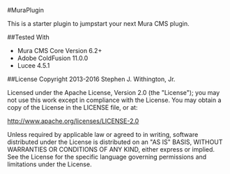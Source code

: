 #MuraPlugin

This is a starter plugin to jumpstart your next Mura CMS plugin.


##Tested With
* Mura CMS Core Version 6.2+
* Adobe ColdFusion 11.0.0
* Lucee 4.5.1


##License
Copyright 2013-2016 Stephen J. Withington, Jr.

Licensed under the Apache License, Version 2.0 (the "License"); you may not use this work except in compliance with the License. You may obtain a copy of the License in the LICENSE file, or at:

http://www.apache.org/licenses/LICENSE-2.0

Unless required by applicable law or agreed to in writing, software distributed under the License is distributed on an "AS IS" BASIS, WITHOUT WARRANTIES OR CONDITIONS OF ANY KIND, either express or implied. See the License for the specific language governing permissions and limitations under the License.
